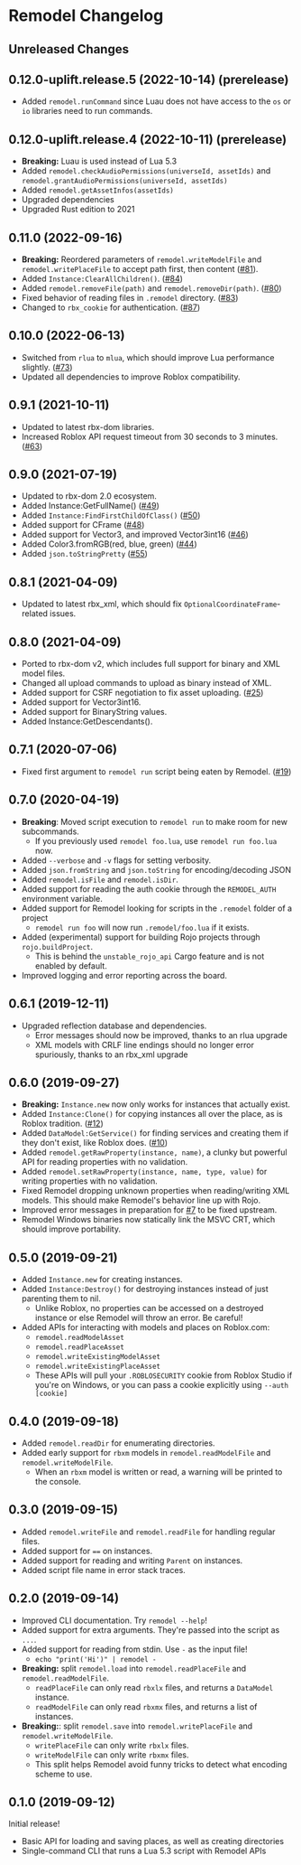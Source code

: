 # Remodel Changelog

## Unreleased Changes

## 0.12.0-uplift.release.5 (2022-10-14) (prerelease)
* Added `remodel.runCommand` since Luau does not have access to the `os` or `io`
  libraries need to run commands.

## 0.12.0-uplift.release.4 (2022-10-11) (prerelease)
* **Breaking:** Luau is used instead of Lua 5.3
* Added `remodel.checkAudioPermissions(universeId, assetIds)` and `remodel.grantAudioPermissions(universeId, assetIds)`
* Added `remodel.getAssetInfos(assetIds)`
* Upgraded dependencies
* Upgraded Rust edition to 2021

## 0.11.0 (2022-09-16)
* **Breaking:** Reordered parameters of `remodel.writeModelFile` and `remodel.writePlaceFile` to accept path first, then content ([#81]).
* Added `Instance:ClearAllChildren()`. ([#84])
* Added `remodel.removeFile(path)` and `remodel.removeDir(path)`. ([#80])
* Fixed behavior of reading files in `.remodel` directory. ([#83])
* Changed to `rbx_cookie` for authentication. ([#87])

[#80]: https://github.com/rojo-rbx/remodel/pull/80
[#81]: https://github.com/rojo-rbx/remodel/pull/81
[#83]: https://github.com/rojo-rbx/remodel/pull/83
[#84]: https://github.com/rojo-rbx/remodel/pull/84
[#87]: https://github.com/rojo-rbx/remodel/pull/87

## 0.10.0 (2022-06-13)
* Switched from `rlua` to `mlua`, which should improve Lua performance slightly. ([#73])
* Updated all dependencies to improve Roblox compatibility.

[#73]: https://github.com/rojo-rbx/remodel/pull/73

## 0.9.1 (2021-10-11)
* Updated to latest rbx-dom libraries.
* Increased Roblox API request timeout from 30 seconds to 3 minutes. ([#63])

[#63]: https://github.com/rojo-rbx/remodel/pull/63

## 0.9.0 (2021-07-19)
* Updated to rbx-dom 2.0 ecosystem.
* Added Instance:GetFullName() ([#49](https://github.com/rojo-rbx/remodel/pull/49))
* Added `Instance:FindFirstChildOfClass()` ([#50](https://github.com/rojo-rbx/remodel/pull/50))
* Added support for CFrame ([#48](https://github.com/rojo-rbx/remodel/pull/48))
* Added support for Vector3, and improved Vector3int16 ([#46](https://github.com/rojo-rbx/remodel/pull/46))
* Added Color3.fromRGB(red, blue, green) ([#44](https://github.com/rojo-rbx/remodel/pull/44))
* Added `json.toStringPretty` ([#55](https://github.com/rojo-rbx/remodel/pull/55))

## 0.8.1 (2021-04-09)
* Updated to latest rbx_xml, which should fix `OptionalCoordinateFrame`-related issues.

## 0.8.0 (2021-04-09)
* Ported to rbx-dom v2, which includes full support for binary and XML model files.
* Changed all upload commands to upload as binary instead of XML.
* Added support for CSRF negotiation to fix asset uploading. ([#25][#25])
* Added support for Vector3int16.
* Added support for BinaryString values.
* Added Instance:GetDescendants().

[#25]: https://github.com/rojo-rbx/remodel/issues/25

## 0.7.1 (2020-07-06)
* Fixed first argument to `remodel run` script being eaten by Remodel. ([#19](https://github.com/rojo-rbx/remodel/issues/19))

## 0.7.0 (2020-04-19)
* **Breaking**: Moved script execution to `remodel run` to make room for new subcommands.
	* If you previously used `remodel foo.lua`, use `remodel run foo.lua` now.
* Added `--verbose` and `-v` flags for setting verbosity.
* Added `json.fromString` and `json.toString` for encoding/decoding JSON
* Added `remodel.isFile` and `remodel.isDir`.
* Added support for reading the auth cookie through the `REMODEL_AUTH` environment variable.
* Added support for Remodel looking for scripts in the `.remodel` folder of a project
	* `remodel run foo` will now run `.remodel/foo.lua` if it exists.
* Added (experimental) support for building Rojo projects through `rojo.buildProject`.
	* This is behind the `unstable_rojo_api` Cargo feature and is not enabled by default.
* Improved logging and error reporting across the board.

## 0.6.1 (2019-12-11)
* Upgraded reflection database and dependencies.
	* Error messages should now be improved, thanks to an rlua upgrade
	* XML models with CRLF line endings should no longer error spuriously, thanks to an rbx_xml upgrade

## 0.6.0 (2019-09-27)
* **Breaking:** `Instance.new` now only works for instances that actually exist.
* Added `Instance:Clone()` for copying instances all over the place, as is Roblox tradition. ([#12](https://github.com/rojo-rbx/remodel/issues/12))
* Added `DataModel:GetService()` for finding services and creating them if they don't exist, like Roblox does. ([#10](https://github.com/rojo-rbx/remodel/issues/10))
* Added `remodel.getRawProperty(instance, name)`, a clunky but powerful API for reading properties with no validation.
* Added `remodel.setRawProperty(instance, name, type, value)` for writing properties with no validation.
* Fixed Remodel dropping unknown properties when reading/writing XML models. This should make Remodel's behavior line up with Rojo.
* Improved error messages in preparation for [#7](https://github.com/rojo-rbx/remodel/issues/7) to be fixed upstream.
* Remodel Windows binaries now statically link the MSVC CRT, which should improve portability.

## 0.5.0 (2019-09-21)
* Added `Instance.new` for creating instances.
* Added `Instance:Destroy()` for destroying instances instead of just parenting them to nil.
	* Unlike Roblox, no properties can be accessed on a destroyed instance or else Remodel will throw an error. Be careful!
* Added APIs for interacting with models and places on Roblox.com:
	* `remodel.readModelAsset`
	* `remodel.readPlaceAsset`
	* `remodel.writeExistingModelAsset`
	* `remodel.writeExistingPlaceAsset`
	* These APIs will pull your `.ROBLOSECURITY` cookie from Roblox Studio if you're on Windows, or you can pass a cookie explicitly using `--auth [cookie]`

## 0.4.0 (2019-09-18)
* Added `remodel.readDir` for enumerating directories.
* Added early support for `rbxm` models in `remodel.readModelFile` and `remodel.writeModelFile`.
	* When an `rbxm` model is written or read, a warning will be printed to the console.

## 0.3.0 (2019-09-15)
* Added `remodel.writeFile` and `remodel.readFile` for handling regular files.
* Added support for `==` on instances.
* Added support for reading and writing `Parent` on instances.
* Added script file name in error stack traces.

## 0.2.0 (2019-09-14)
* Improved CLI documentation. Try `remodel --help`!
* Added support for extra arguments. They're passed into the script as `...`.
* Added support for reading from stdin. Use `-` as the input file!
	* `echo "print('Hi')" | remodel -`
* **Breaking:** split `remodel.load` into `remodel.readPlaceFile` and `remodel.readModelFile`.
	* `readPlaceFile` can only read `rbxlx` files, and returns a `DataModel` instance.
	* `readModelFile` can only read `rbxmx` files, and returns a list of instances.
* **Breaking:**: split `remodel.save` into `remodel.writePlaceFile` and `remodel.writeModelFile`.
	* `writePlaceFile` can only write `rbxlx` files.
	* `writeModelFile` can only write `rbxmx` files.
	* This split helps Remodel avoid funny tricks to detect what encoding scheme to use.

## 0.1.0 (2019-09-12)
Initial release!

* Basic API for loading and saving places, as well as creating directories
* Single-command CLI that runs a Lua 5.3 script with Remodel APIs
